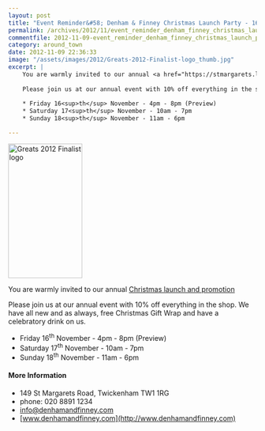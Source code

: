 ```yaml
---
layout: post
title: "Event Reminder&#58; Denham & Finney Christmas Launch Party - 16 to 18 November 2012"
permalink: /archives/2012/11/event_reminder_denham_finney_christmas_launch_part.html
commentfile: 2012-11-09-event_reminder_denham_finney_christmas_launch_part
category: around_town
date: 2012-11-09 22:36:33
image: "/assets/images/2012/Greats-2012-Finalist-logo_thumb.jpg"
excerpt: |
    You are warmly invited to our annual <a href="https://stmargarets.london/event/event/200705143688">Christmas launch and promotion</a>
    
    Please join us at our annual event with 10% off everything in the shop.  We have all new and as always, free Christmas Gift Wrap and have a celebratory drink on us.
    
    * Friday 16<sup>th</sup> November - 4pm - 8pm (Preview)
    * Saturday 17<sup>th</sup> November - 10am - 7pm
    * Sunday 18<sup>th</sup> November - 11am - 6pm

---
```


<a href="/assets/images/2012/Greats-2012-Finalist-logo.jpg" title="See larger version of - Greats 2012 Finalist logo"><img src="/assets/images/2012/Greats-2012-Finalist-logo_thumb.jpg" width="150" height="272" alt="Greats 2012 Finalist logo" class="right" /></a>

You are warmly invited to our annual [Christmas launch and promotion](/event/event/200705143688)

Please join us at our annual event with 10% off everything in the shop. We have all new and as always, free Christmas Gift Wrap and have a celebratory drink on us.

-   Friday 16<sup>th</sup> November - 4pm - 8pm (Preview)
-   Saturday 17<sup>th</sup> November - 10am - 7pm
-   Sunday 18<sup>th</sup> November - 11am - 6pm

#### More Information

-   149 St Margarets Road, Twickenham TW1 1RG
-   phone: 020 8891 1234
-   <info@denhamandfinney.com>
-   [www.denhamandfinney.com](http://www.denhamandfinney.com)
